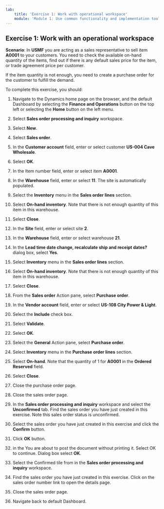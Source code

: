 ```yaml
---
lab:
    title: 'Exercise 1: Work with operational workspace'
    module: 'Module 1: Use common functionality and implementation tools'
---
```

## Exercise 1: Work with an operational workspace

**Scenario**: In **USMF** you are acting as a sales representative to sell item
**A0001** to your customers. You need to check the available on-hand quantity of
the items, find out if there is any default sales price for the item, or trade
agreement price per customer.

If the item quantity is not enough, you need to create a purchase order for the
customer to fulfill the demand.

To complete this exercise, you should:

1.  Navigate to the Dynamics home page on the browser, and the default Dashboard
    by selecting the **Finance and Operations** button on the top left or
    selecting the **Home** button on the left menu.

2. Select **Sales order processing and inquiry** workspace.

3. Select **New**.

4. Select **Sales order**.

5. In the **Customer account** field, enter or select customer **US-004
        Cave Wholesale**.

6. Select **OK**.

7. In the Item number field, enter or select item **A0001**.

8. In the **Warehouse** field, enter or select **11**. The site is
        automatically populated.

9. Select the **Inventory** menu in the **Sales order lines** section.

10. Select **On-hand inventory**. Note that there is not enough quantity of
        this item in this warehouse.

11. Select **Close**.

12. In the **Site** field, enter or select site **2**.

13. In the **Warehouse** field, enter or select warehouse **21**.

14. In the **Lead time date change, recalculate ship and receipt dates?**
        dialog box, select **Yes**.

15. Select **Inventory** menu in the **Sales order lines** section.

16. Select **On-hand inventory**. Note that there is not enough quantity of
        this item in this warehouse.

17. Select **Close**.

18. From the **Sales order** Action pane, select **Purchase order**.

19. In the **Vendor account** field, enter or select **US-108 City Power &
        Light**.

20. Select the **Include** check box.

21. Select **Validate**.

22. Select **OK**.

23. Select the **General** Action pane, select **Purchase order**.

24. Select **Inventory** menu in the **Purchase order lines** section.

25. Select **On-hand**. Note that the quantity of 1 for **A0001** in the
        **Ordered Reserved** field.

26. Select **Close**.

27. Close the purchase order page.

28. Close the sales order page.

29. In the **Sales order processing and inquiry** workspace and select the
        **Unconfirmed** tab. Find the sales order you have just created in this
        exercise. Note this sales order status is unconfirmed.

30. Select the sales order you have just created in this exercise and click
        the **Confirm** button.

31. Click **OK** button.

32. in the You are about to post the document without printing it. Select OK
        to continue. Dialog box select **OK**.

33. Select the Confirmed tile from in the **Sales order processing and
        inquiry** workspace.

34. Find the sales order you have just created in this exercise. Click on
        the sales order number link to open the details page.

35. Close the sales order page.

36. Navigate back to default Dashboard.
